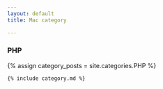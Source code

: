 ```yaml
---
layout: default
title: Mac category

---
```


<div class="cate_cont">
    <h3 class="cc_title">PHP</h3>
    {% assign category_posts = site.categories.PHP %}

    {% include category.md %}
</div>
